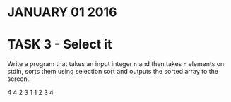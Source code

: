 # JANUARY 01 2016

# TASK 3 - Select it

Write a program that takes an input integer `n` and then takes `n` elements on stdin, sorts them using selection sort and outputs the sorted array to the screen.


4
4 2 3 1
1 2 3 4